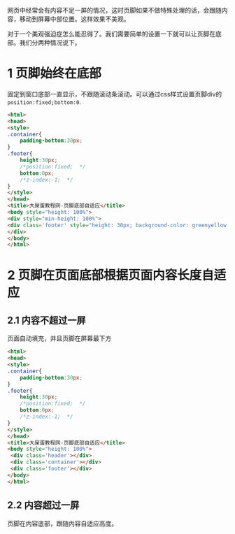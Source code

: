 网页中经常会有内容不足一屏的情况，这时页脚如果不做特殊处理的话，会跟随内容，移动到屏幕中部位置。这样效果不美观。

对于一个美观强迫症怎么能忍得了。我们需要简单的设置一下就可以让页脚在底部。我们分两种情况说下。

1 页脚始终在底部
===
固定到窗口底部一直显示，不跟随滚动条滚动。可以通过css样式设置页脚div的`position:fixed;bottom:0`.

```html
<html>
<head>
<style>
.container{
    padding-bottom:30px;  
}
.footer{
    height:30px;  
    /*position:fixed;  */
    bottom:0px;  
    /*z-index:-1;  */
}
</style>
</head>
<title>大屎蛋教程网-页脚底部自适应</title>
<body style="height: 100%">
<div style="min-height: 100%">
<div class='footer' style="height: 30px; background-color: greenyellow; position: absolute; bottom: 0px"></div>  
</div>
</body>
</html>
```

2 页脚在页面底部根据页面内容长度自适应
===

2.1 内容不超过一屏
---
页面自动填充，并且页脚在屏幕最下方

```html
<html>
<head>
<style>
.container{
    padding-bottom:30px;  
}
.footer{
    height:30px;  
    /*position:fixed;  */
    bottom:0px;  
    /*z-index:-1;  */
}
</style>
</head>
<title>大屎蛋教程网-页脚底部自适应</title>
<body style="height: 100%">
 <div class='header'></div>  
 <div class='container'></div>  
 <div class='footer'></div>  
</body>
</html>
```

2.2 内容超过一屏
---
页脚在内容底部，跟随内容自适应高度。
